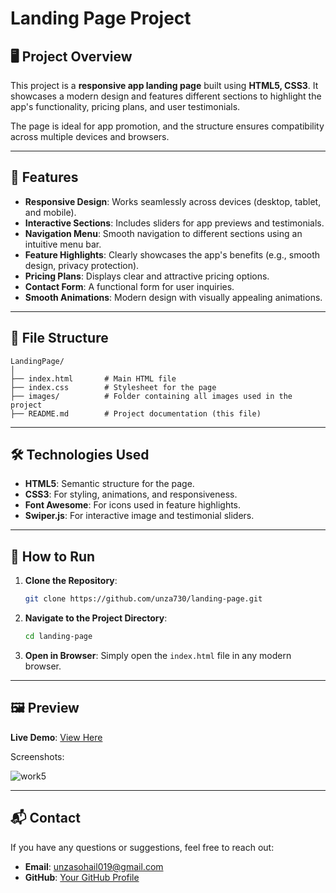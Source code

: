 
# Landing Page Project

## 🖥️ Project Overview

This project is a **responsive app landing page** built using **HTML5, CSS3**. It showcases a modern design and features different sections to highlight the app's functionality, pricing plans, and user testimonials.

The page is ideal for app promotion, and the structure ensures compatibility across multiple devices and browsers.

---

## 🚀 Features

- **Responsive Design**: Works seamlessly across devices (desktop, tablet, and mobile).
- **Interactive Sections**: Includes sliders for app previews and testimonials.
- **Navigation Menu**: Smooth navigation to different sections using an intuitive menu bar.
- **Feature Highlights**: Clearly showcases the app's benefits (e.g., smooth design, privacy protection).
- **Pricing Plans**: Displays clear and attractive pricing options.
- **Contact Form**: A functional form for user inquiries.
- **Smooth Animations**: Modern design with visually appealing animations.

---

## 📂 File Structure

```plaintext
LandingPage/
│
├── index.html       # Main HTML file
├── index.css        # Stylesheet for the page
├── images/          # Folder containing all images used in the project
├── README.md        # Project documentation (this file)
```

---

## 🛠️ Technologies Used

- **HTML5**: Semantic structure for the page.
- **CSS3**: For styling, animations, and responsiveness.
- **Font Awesome**: For icons used in feature highlights.
- **Swiper.js**: For interactive image and testimonial sliders.

---

## 🌟 How to Run

1. **Clone the Repository**:
   ```bash
   git clone https://github.com/unza730/landing-page.git
   ```
2. **Navigate to the Project Directory**:
   ```bash
   cd landing-page
   ```
3. **Open in Browser**:
   Simply open the `index.html` file in any modern browser.

---

## 🖼️ Preview

**Live Demo**: [View Here]([https://landing-page-lovat-omega.vercel.app/])

Screenshots:

![work5](https://github.com/user-attachments/assets/12113caf-956d-4ddf-ab78-46d3207083c6)


---

## 📬 Contact

If you have any questions or suggestions, feel free to reach out:

- **Email**: [unzasohail019@gmail.com](mailto:unzasohail019@gmail.com)
- **GitHub**: [Your GitHub Profile](https://github.com/unza730)
